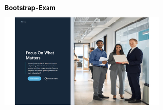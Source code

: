 <h2>Bootstrap-Exam</h2>

<a href="https://melodious-seahorse-9ac41c.netlify.app/"><img src="bootstrap-exam.png"></a>
